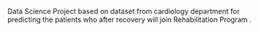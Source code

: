 Data Science Project based on dataset from cardiology department for predicting the patients who after recovery will join Rehabilitation Program
.